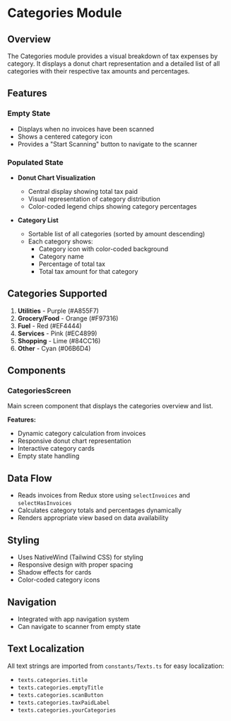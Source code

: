 # Categories Module

## Overview
The Categories module provides a visual breakdown of tax expenses by category. It displays a donut chart representation and a detailed list of all categories with their respective tax amounts and percentages.

## Features

### Empty State
- Displays when no invoices have been scanned
- Shows a centered category icon
- Provides a "Start Scanning" button to navigate to the scanner

### Populated State
- **Donut Chart Visualization**
  - Central display showing total tax paid
  - Visual representation of category distribution
  - Color-coded legend chips showing category percentages

- **Category List**
  - Sortable list of all categories (sorted by amount descending)
  - Each category shows:
    - Category icon with color-coded background
    - Category name
    - Percentage of total tax
    - Total tax amount for that category

## Categories Supported
1. **Utilities** - Purple (#A855F7)
2. **Grocery/Food** - Orange (#F97316)
3. **Fuel** - Red (#EF4444)
4. **Services** - Pink (#EC4899)
5. **Shopping** - Lime (#84CC16)
6. **Other** - Cyan (#06B6D4)

## Components

### CategoriesScreen
Main screen component that displays the categories overview and list.

**Features:**
- Dynamic category calculation from invoices
- Responsive donut chart representation
- Interactive category cards
- Empty state handling

## Data Flow
- Reads invoices from Redux store using `selectInvoices` and `selectHasInvoices`
- Calculates category totals and percentages dynamically
- Renders appropriate view based on data availability

## Styling
- Uses NativeWind (Tailwind CSS) for styling
- Responsive design with proper spacing
- Shadow effects for cards
- Color-coded category icons

## Navigation
- Integrated with app navigation system
- Can navigate to scanner from empty state

## Text Localization
All text strings are imported from `constants/Texts.ts` for easy localization:
- `texts.categories.title`
- `texts.categories.emptyTitle`
- `texts.categories.scanButton`
- `texts.categories.taxPaidLabel`
- `texts.categories.yourCategories`
